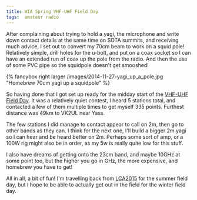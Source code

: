 ```yaml
---
title: WIA Spring VHF-UHF Field Day
tags:  amateur radio
---
```


After complaining about trying to hold a yagi, the microphone and write down contact details at the same time on SOTA summits, and receiving much advice, I set out to convert my 70cm beam to work on a squid pole!  Relatively simple, drill holes for the u-bolt, and put on a coax socket so I can have an extended run of coax up the pole from the radio.  And then the use of some PVC pipe so the squidpole doesn't get smooshed!

{% fancybox right larger /images/2014-11-27-yagi_up_a_pole.jpg "Homebrew 70cm yagi up a squidpole" %}

So having done that I got set up ready for the midday start of the [VHF-UHF Field Day](http://www.wia.org.au/members/contests/vhfuhf/). It was a relatively quiet contest, I heard 5 stations total, and contacted a few of them multiple times to get myself 335 points. Furthest distance was 49km to VK2UL near Yass.

The few stations I did manage to contact appear to call on 2m, then go to other bands as they can. I think for the next one, I'll build a bigger 2m yagi so I can hear and be heard better on 2m. Perhaps some sort of amp, or a 100W rig might also be in order, as my 5w is really quite low for this stuff.

I also have dreams of getting onto the 23cm band, and maybe 10GHz at some point too, but the higher you go in GHz, the more expensive, and homebrew you have to get!

All in all, a bit of fun! I'm travelling back from [LCA2015](http://lca2015.linux.org.au) for the summer field day, but I hope to be able to actually get out in the field for the winter field day.